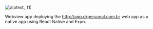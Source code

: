 ![alptext_ (1)](https://user-images.githubusercontent.com/61336548/120241426-18cdd880-c239-11eb-911d-ff831a1ced5b.png)

Webview app deploying the http://app.drpersonal.com.br web app as a native app using React Native and Expo.
